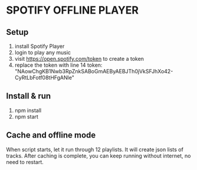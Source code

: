 
# SPOTIFY OFFLINE PLAYER
## Setup
1. install Spotify Player
2. login to play any music
3. visit https://open.spotify.com/token to create a token
4. replace the token with line 14
token: "NAowChgKB1Nwb3RpZnkSABoGmAEByAEBJTh0jVkSFJhXo42-CyRtLbFotf08tHFgANle"
## Install & run
1. npm install
2. npm start
## Cache and offline mode
When script starts, let it run through 12 playlists. It will create json lists of tracks.
After caching is complete, you can keep running without internet, no need to restart.
